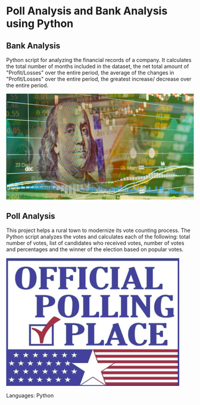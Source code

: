 # Poll Analysis and Bank Analysis using Python

## Bank Analysis
Python script for analyzing the financial records of a company. It calculates the total number of months included in the dataset, the net total amount of "Profit/Losses" over the entire period, the average of the changes in "Profit/Losses" over the entire period, the greatest increase/ decrease over the entire period.

![Figure1](Images/Image1.png)

##  Poll Analysis
This project helps a rural town to modernize its vote counting process. The Python script analyzes the votes and calculates each of the following: total number of votes, list of candidates who received votes, number of votes and percentages and the winner of the election based on popular votes.

![Figure2](Images/Image2.png)

Languages: Python
